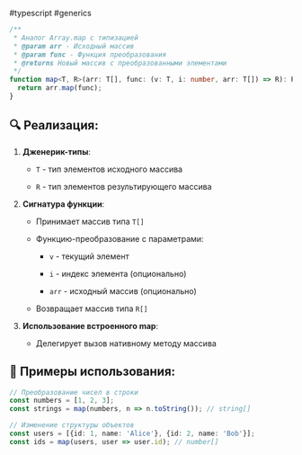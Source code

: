 #typescript #generics

```ts
/**
 * Аналог Array.map с типизацией
 * @param arr - Исходный массив
 * @param func - Функция преобразования
 * @returns Новый массив с преобразованными элементами
 */
function map<T, R>(arr: T[], func: (v: T, i: number, arr: T[]) => R): R[] {
  return arr.map(func);
}
```

## 🔍 Реализация:

1. **Дженерик-типы**:
    
    - `T` - тип элементов исходного массива
        
    - `R` - тип элементов результирующего массива
        
2. **Сигнатура функции**:
    
    - Принимает массив типа `T[]`
        
    - Функцию-преобразование с параметрами:
        
        - `v` - текущий элемент
            
        - `i` - индекс элемента (опционально)
            
        - `arr` - исходный массив (опционально)
            
    - Возвращает массив типа `R[]`
        
3. **Использование встроенного map**:
    
    - Делегирует вызов нативному методу массива

## 📝 Примеры использования:

```ts
// Преобразование чисел в строки
const numbers = [1, 2, 3];
const strings = map(numbers, n => n.toString()); // string[]

// Изменение структуры объектов
const users = [{id: 1, name: 'Alice'}, {id: 2, name: 'Bob'}];
const ids = map(users, user => user.id); // number[]
```


